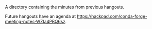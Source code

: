 A directory containing the minutes from previous hangouts.

Future hangouts have an agenda at https://hackpad.com/conda-forge-meeting-notes-WZIa4PBQ6sz.

